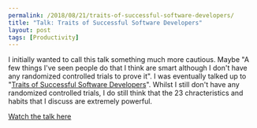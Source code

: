 ```yaml
---
permalink: /2018/08/21/traits-of-successful-software-developers/
title: "Talk: Traits of Successful Software Developers"
layout: post
tags: [Productivity]
---
```

I initially wanted to call this talk something much more cautious. Maybe "A few things I've seen people do that I think are smart although I don't have any randomized controlled trials to prove it". I was eventually talked up to "[Traits of Successful Software Developers](https://www.bigmarker.com/microverse/Traits-of-Successful-Software-Developers-w-Robert-Heaton-from-Stripe)". Whilst I still don't have any randomized controlled trials, I do still think that the 23 chracteristics and habits that I discuss are extremely powerful.

[Watch the talk here](https://www.bigmarker.com/microverse/Traits-of-Successful-Software-Developers-w-Robert-Heaton-from-Stripe)
